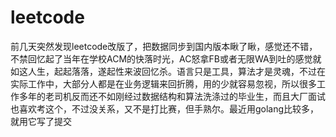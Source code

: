 # leetcode
前几天突然发现leetcode改版了，把数据同步到国内版本瞅了瞅，感觉还不错，不禁回忆起了当年在学校ACM的快落时光，AC怒拿FB或者无限WA到吐的感觉就如这人生，起起落落，遂起性来波回忆杀。语言只是工具，算法才是灵魂，不过在实际工作中，大部分人都是在业务逻辑来回折腾，用的少就容易忽视，所以很多工作多年的老司机反而还不如刚经过数据结构和算法洗涤过的毕业生，而且大厂面试也喜欢考这个，不过没关系，又不是打比赛，但手熟尔。最近用golang比较多，就用它写了提交
